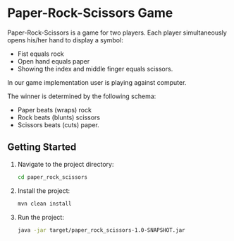# Paper-Rock-Scissors Game

Paper-Rock-Scissors is a game for two players. Each player simultaneously opens his/her hand to display a symbol:
- Fist equals rock
- Open hand equals paper
- Showing the index and middle finger equals scissors.

In our game implementation user is playing against computer.

The winner is determined by the following schema:
- Paper beats (wraps) rock
- Rock beats (blunts) scissors
- Scissors beats (cuts) paper.

## Getting Started

1. Navigate to the project directory:

   ```bash
   cd paper_rock_scissors

2. Install the project:

   ```bash
   mvn clean install

3. Run the project:

   ```bash
   java -jar target/paper_rock_scissors-1.0-SNAPSHOT.jar